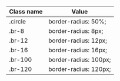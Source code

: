 | Class name | Value                 |
| ---------- | --------------------- |
| .circle    | border-radius: 50%;   |
| .br-8      | border-radius: 8px;   |
| .br-12     | border-radius: 12px;  |
| .br-16     | border-radius: 16px;  |
| .br-100    | border-radius: 100px; |
| .br-120    | border-radius: 120px; |

